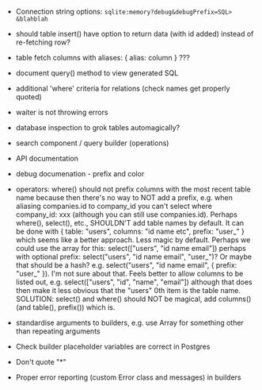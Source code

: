 * Connection string options: `sqlite:memory?debug&debugPrefix=SQL> &blahblah`

* should table insert() have option to return data (with id added) instead of
  re-fetching row?

* table fetch columns with aliases: { alias: column } ???

* document query() method to view generated SQL

* additional 'where' criteria for relations (check names get properly quoted)

* waiter is not throwing errors

* database inspection to grok tables automagically?

* search component / query builder (operations)

* API documentation

* debug documenation - prefix and color

* operators: where() should not prefix columns with the most recent table name
  because then there's no way to NOT add a prefix, e.g. when aliasing companies.id
  to company_id you can't select where company_id: xxx (although you can still use
  companies.id). Perhaps where(), select(), etc., SHOULDN'T add table names by
  default.  It can be done with { table: "users", columns: "id name etc", prefix: "user_" }
  which seems like a better approach.  Less magic by default.
  Perhaps we could use the array for this: select(["users", "id name email"]) perhaps with
  optional prefix: select("users", "id name email", "user_")?  Or maybe that should be
  a hash? e.g. select("users", "id name email", { prefix: "user_" }).  I'm not sure about
  that.  Feels better to allow columns to be listed out, e.g. select(["users", "id", "name", "email"])
  although that does then make it less obvious that the "users" 0th item is the table name.
  SOLUTION: select() and where() should NOT be magical, add columns() (and table(), prefix())
  which is.

* standardise arguments to builders, e.g. use Array for something other than repeating
  arguments

* Check builder placeholder variables are correct in Postgres

* Don't quote "*"

* Proper error reporting (custom Error class and messages) in builders